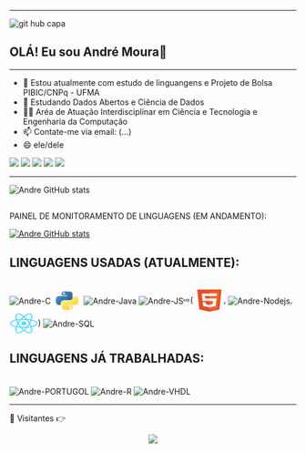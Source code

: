 -----------------------------------------------------------------------------------------------------------------------------------------------------------------------
![git hub capa](https://user-images.githubusercontent.com/117699977/214450709-68b525dd-9a2e-4475-a90f-dccc4990d563.png)
## OLÁ! Eu sou André Moura👋
_______________________________________________________________________________________________________________________________________________________________________
- 🔭 Estou atualmente  com estudo de linguangens e Projeto de Bolsa PIBIC/CNPq - UFMA
- 🌱 Estudando Dados Abertos e Ciência de Dados
- 🧑‍💻 Aréa de Atuação Interdisciplinar em Ciência e Tecnologia e  Engenharia da Computação
- 📫 Contate-me via email: (...)
- 😄 ele/dele

<div> 
  <a href="" target="_blank"><img src="https://img.shields.io/badge/-Instagram-%23E4405F?style=for-the-badge&logo=instagram&logoColor=white" target="_blank"></a>
  <a href="" target="_blank"><img src="https://img.shields.io/badge/Discord-7289DA?style=for-the-badge&logo=discord&logoColor=white" target="_blank"></a> 
  <a href=""><img src="https://img.shields.io/badge/Gmail-D14836?style=for-the-badge&logo=gmail&logoColor=white" target="_blank"></a>
  <a href="" target="_blank"><img src="https://img.shields.io/badge/-LinkedIn-%230077B5?style=for-the-badge&logo=linkedin&logoColor=white" target="_blank"></a> 
  <a href="" target="_blank"><img src="https://img.shields.io/badge/Telegram-2CA5E0?style=for-the-badge&logo=telegram&logoColor=white" target="_blank"></a> 
  

</div>



_______________________________________________________________________________________________________________________________________________________________________

<!--<div>
<a href="https://github.com/AndreMouraL">
<img height="180em" src="https://github-readme-stats.vercel.app/api?username=AndreMouraL&show_icons=true&theme=merko&include_all_commits=true&count_private=true"/>
[![ Andre GitHub stats ](https://github-readme-stats.vercel.app/api?username=AndreMouraL&show_icons=true&theme=dracula&count_private=true)
-->
![ Andre GitHub stats ](https://github-readme-stats.vercel.app/api?username=AndreMouraL&show_icons=true&theme=merko&include_all_commits=true&count_private=true)

##
  
  
  PAINEL DE MONITORAMENTO DE LINGUAGENS (EM ANDAMENTO):
  
<!--  
<img height="180em" src="https://github-readme-stats.vercel.app/api/top-langs/?username=AndreMouraL&layout=compact&langs_count=20&theme=merko"/></div>
  -->
  
  
 [![Andre GitHub stats](https://github-readme-stats.vercel.app/api/top-langs/?username=AndreMouraL&layout=compact&langs_count=20&theme=merko)](https://github.com/AndreMouraL/github-readme-stats)


  
## LINGUAGENS USADAS (ATUALMENTE):
  
  <div style="display: inline_block"><br>
  <img align="center" alt="Andre-C" height="40" width="50" src="https://cdn.jsdelivr.net/gh/devicons/devicon/icons/c/c-original.svg">
  <img align="center" alt="Andre-Python" height="40" width="50" src="https://raw.githubusercontent.com/devicons/devicon/master/icons/python/python-original.svg">
  <img align="center" alt="Andre-Java" height="40" width="50" src="https://cdn.jsdelivr.net/gh/devicons/devicon/icons/java/java-original-wordmark.svg">
  <img align="center" alt="Andre-JS" height="40" width="50" src="https://cdn.jsdelivr.net/gh/devicons/devicon/icons/javascript/javascript-original.svg">⇨(
  <img align="center" alt="Andre-HTML" height="40" width="50" src="https://raw.githubusercontent.com/devicons/devicon/master/icons/html5/html5-original.svg">,
  <img align="center" alt="Andre-Nodejs" height="50" width="60" src="https://cdn.jsdelivr.net/gh/devicons/devicon/icons/nodejs/nodejs-original-wordmark.svg">,
  <img align="center" alt="Andre-React" height="40" width="50" src="https://raw.githubusercontent.com/devicons/devicon/master/icons/react/react-original.svg">)
  <img align="center" alt="Andre-SQL" height="40" width="50" src="https://img.shields.io/badge/SQL-005C84?style=for-the-badge&logo=sql&logoColor=white">
<!--   <img align="center" alt="Andre-Mysql" height="40" width="50"  src="https://cdn.jsdelivr.net/gh/devicons/devicon/icons/mysql/mysql-original-wordmark.svg"> -->
  
</div>
  
## LINGUAGENS JÁ TRABALHADAS:
  <div style="display: inline_block"><br>
  <img align="center" alt="Andre-PORTUGOL" height="40" width="100" src="https://img.shields.io/badge/Portugol-FDD535?style=for-the-badge&logo=porgugol&logoColor=black">
 <!-- <img align="center" alt="Andre-HTML" height="40" width="50" src="https://raw.githubusercontent.com/devicons/devicon/master/icons/html5/html5-original.svg"> -->
  <img align="center" alt="Andre-R" height="40" width="50" src="https://img.shields.io/badge/R-276DC3?style=for-the-badge&logo=r&logoColor=white">
  <img align="center" alt="Andre-VHDL" height="40" width="50" src="https://img.shields.io/badge/VHDL-286DC3?style=for-the-badge&logo=vhdl&logoColor=white">
 
<!--   <img align="center" alt="Andre-VHDL" height="40" width="50"  src="https://cdn.jsdelivr.net/gh/devicons/devicon/icons/vhdl/vhdl-original-wordmark.svg"> -->
</div>
  
<!--   <div>
   <img align="center" alt="Andre-L" height="100" width="200" src="https://github-readme-stats.vercel.app/api/top-langs/?username={username}&theme=blue-green">
    
  </div> -->
 __________________________________________________________________________________________________________________________________________________________________
<!--   🔗 Acesso ao Perfil Principal:
  <div> 
  <a href="https://github.com/AndreMouraL" target="_blank"><img src="https://img.shields.io/badge/GitHub-100000?style=for-the-badge&logo=github&logoColor=white" target="_blank"></a> -->
    
  </div> 
  👀 Visitantes 👉
  </br>
  <p align="center"> <img alingn="center" src="https://profile-counter.glitch.me/AndreMouraL/count.svg"/></p>
  <div> 
<!--   ![](https://komarev.com/ghpvc/?username=AndreMouraL&color=blue&style=flat) -->
  </div> 
<!--  ##
  <a href="https://github.com/anuraghazra/github-readme-stats">
  <img align="center" src="https://github-readme-stats.vercel.app/api/pin/?username=AndreMouraL&repo=github-readme-stats" />
</a>
<a href="https://github.com/anuraghazra/convoychat">
  <img align="center" src="https://github-readme-stats.vercel.app/api/pin/?username=AndreMouraL&repo=convoychat" />
</a> -->
  
<!-- comentando através do teclado-->
<!--  API Retificada por André Moura em 24/01/2023 - 17:35.  -->
